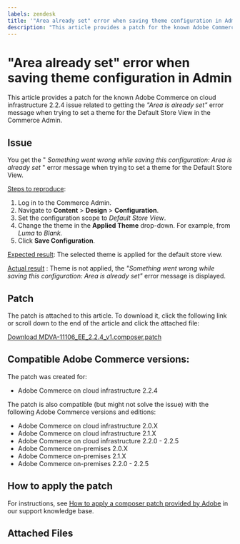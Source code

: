 ```yaml
---
labels: zendesk
title: '"Area already set" error when saving theme configuration in Admin'
description: "This article provides a patch for the known Adobe Commerce on cloud infrastructure 2.2.4 issue related to getting the *\"Area is already set\"* error message when trying to set a theme for the Default Store View in the Commerce Admin."
---
```


# "Area already set" error when saving theme configuration in Admin

This article provides a patch for the known Adobe Commerce on cloud infrastructure 2.2.4 issue related to getting the *"Area is already set"* error message when trying to set a theme for the Default Store View in the Commerce Admin.

## Issue

You get the " *Something went wrong while saving this configuration: Area is already set* " error message when trying to set a theme for the Default Store View.

<u>Steps to reproduce</u>:

1. Log in to the Commerce Admin.
1. Navigate to **Content** > **Design** > **Configuration**.
1. Set the configuration scope to *Default Store View*.
1. Change the theme in the **Applied Theme** drop-down. For example, from *Luma* to *Blank.*
1. Click **Save Configuration**.

 <u>Expected result</u>: The selected theme is applied for the default store view.

 <u>Actual result</u> : Theme is not applied, the *"Something went wrong while saving this configuration: Area is already set"* error message is displayed.

## Patch

The patch is attached to this article. To download it, click the following link or scroll down to the end of the article and click the attached file:

 [Download MDVA-11106\_EE\_2.2.4\_v1.composer.patch](assets/MDVA-11106_EE_2.2.4_v1.composer.patch.zip)

## Compatible Adobe Commerce versions:

The patch was created for:

* Adobe Commerce on cloud infrastructure 2.2.4

The patch is also compatible (but might not solve the issue) with the following Adobe Commerce versions and editions:

* Adobe Commerce on cloud infrastructure 2.0.X
* Adobe Commerce on cloud infrastructure 2.1.X
* Adobe Commerce on cloud infrastructure 2.2.0 - 2.2.5
* Adobe Commerce on-premises 2.0.X
* Adobe Commerce on-premises 2.1.X
* Adobe Commerce on-premises 2.2.0 - 2.2.5

## How to apply the patch

For instructions, see [How to apply a composer patch provided by Adobe](https://support.magento.com/hc/en-us/articles/360028367731) in our support knowledge base.

## Attached Files